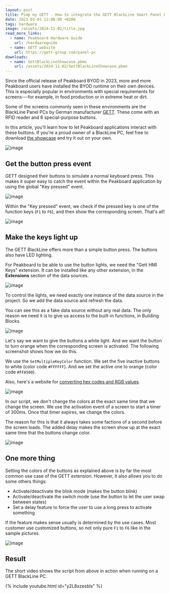 ```yaml
---
layout: post
title: Pimp my GETT - How to integrate the GETT BlackLine Smart Panel PC with Peakboard
date: 2023-03-01 12:00:00 +0200
tags: hardware
image: /assets/2024-11-02/title.jpg
read_more_links:
  - name: Peakboard Hardware Guide
    url: /hardwareguide
  - name: GETT website
    url: https://gett-group.com/panel-pc
downloads:
  - name: GettBlackLineShowcase.pbmx
    url: /assets/2024-11-02/GettBlackLineShowcase.pbmx
---
```


Since the official release of Peakboard BYOD in 2023, more and more Peakboard users have installed the BYOD runtime on their own devices. This is especially popular in environments with special requirements for screens---for example, in food production or in extreme heat or dirt.

Some of the screens commonly seen in these environments are the BlackLine Panel PCs by German manufacturer [GETT](https://gett-group.com/panel-pc). These come with an RFID reader and 6 special-purpose buttons.

In this article, you'll learn how to let Peakboard applications interact with these buttons. If you're a proud owner of a BlackLine PC, feel free to download [the showcase](/assets/2024-11-02/GettBlackLineShowcase.pbmx) and try it out on your own.

![image](/assets/2024-11-02/010.jpeg)

## Get the button press event

GETT designed their buttons to simulate a normal keyboard press. This makes it super easy to catch the event within the Peakboard application by using the global "Key pressed" event.

![image](/assets/2024-11-02/020.png)

Within the "Key pressed" event, we check if the pressed key is one of the function keys (`F1` to `F6`), and then show the corresponding screen. That's all!

![image](/assets/2024-11-02/030.png)

## Make the keys light up

The GETT BlackLine offers more than a simple button press. The buttons also have LED lighting.

For Peakboard to be able to use the button lights, we need the "Gett HMI Keys" extension. It can be installed like any other extension, in the **Extensions** section of the data sources.

![image](/assets/2024-11-02/040.png)

To control the lights, we need exactly one instance of the data source in the project. So we add the data source and refresh the data.

You can see this as a fake data source without any real data. The only reason we need it is to give us access to the built-in functions, in Building Blocks.

![image](/assets/2024-11-02/050.png)

Let's say we want to give the buttons a white light. And we want the button to turn orange when the corresponding screen is activated. The following screenshot shows how we do this.

We use the `SetMultipleKeyColor` function. We set the five inactive buttons to white (color code `#FFFFFF`). And we set the active one to orange (color code `#FFA500`).

Also, here's a website for [converting hex codes and RGB values](https://www.rapidtables.com/convert/color/hex-to-rgb.html).

![image](/assets/2024-11-02/060.png)

In our script, we don't change the colors at the exact same time that we change the screen. We use the activation event of a screen to start a timer of 300ms. Once that timer expires, we change the colors.

The reason for this is that it always takes some factions of a second before the screen loads. The added delay makes the screen show up at the exact same time that the buttons change color.

![image](/assets/2024-11-02/070.png)

## One more thing

Setting the colors of the buttons as explained above is by far the most common use case of the GETT extension. However, it also allows you to do some others things:

- Activate/deactivate the blink mode (makes the button blink)
- Activate/deactivate the switch mode (use the button to let the user swap between states)
- Set a delay feature to force the user to use a long press to activate something

If the feature makes sense usually is determined by the use cases. Most customer use customized buttons, so not only pure `F1` to `F6` like in the sample pictures.

![image](/assets/2024-11-02/080.png)

## Result

The short video shows the script from above in action when running on a GETT BlackLine PC.

{% include youtube.html id="y2L8xzesbls" %}
